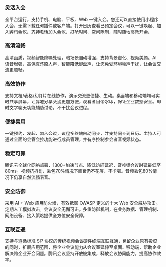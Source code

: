 

### 灵活入会
全平台运行，支持手机、电脑、平板、Web 一键入会。您还可以直接使用小程序入会，无需下载任何插件或客户端。打开日历查看已预定会议，可以一键唤起、加入腾讯会议。支持电话加入会议，打破时间、空间限制，随时随地高效开会。


### 高清流畅
高清画质，视频智能降噪处理，暗场景自动增强，支持背景虚化、视频美颜。AI 语音增强，高保真还原人声，智能降低键盘声，让您免受环境噪声干扰，让会议交流更顺畅。


### 高效协作
支持文档/表格/幻灯片在线协作，演示交流更便捷、生动。桌面端和移动端均可实时共享屏幕，让异地分享交流更加方便，观看者自带水印，保证企业数据安全。即时文字聊天功能辅助讨论，不干扰会议进程。


### 便捷易用
一键预约、发起、加入会议，议程多终端自动同步，并支持同步到日历。主持人可通过全面的会管会控功能进行成员管理，并有序控制参会者音视频状态。


### 稳定可靠
腾讯云全球化网络部署，1300+加速节点，降低访问延迟，音视频会议时延最低至80ms。视频抗抖动，丢包70%情况下画面仍不花屏、不卡顿。音频丢包80%情况下仍享自然流畅语音。


### 安全防御
采用 AI + Web 应用防火墙，有效抵御 OWASP 定义的十大 Web 安全威胁攻击。定期人工模拟攻击，会议安全无懈可击。多重防御机制，在业务数据、管理机制、网络设备、接入策略提供全方位安全保障。


### 互联互通
支持与遵循标准 SIP 协议的传统视频会议硬件终端互联互通，保留企业原有投资的同时，扩展应用范围，将企业会议能力从会议室延伸至桌面、移动端，帮助企业解决跨企业开会问题。腾讯会议坚持开放被集成，释放会议协同能力，提高协作效率。
